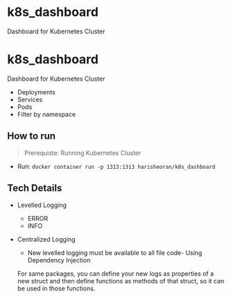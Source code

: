 # k8s_dashboard
Dashboard for Kubernetes Cluster

# k8s_dashboard
Dashboard for Kubernetes Cluster
- Deployments
- Services
- Pods
- Filter by namespace

## How to run
> Prerequiste: Running Kubernetes Cluster

- Run: ``` docker container run -p 1313:1313 harisheoran/k8s_dashboard ```

## Tech Details
- Levelled Logging
    - ERROR
    - INFO

- Centralized Logging
    - New levelled logging must be available to all file code- Using Dependency Injection

    For same packages, you can define your new logs as properties of a new struct and then define functions as methods of that struct, so it can be used in those functions.
    

